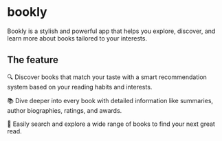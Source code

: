 # bookly

Bookly is a stylish and powerful app that helps you explore, discover, and learn more about books tailored to your interests.

## The feature

🔍 Discover books that match your taste with a smart recommendation system based on your reading habits and interests.

📚 Dive deeper into every book with detailed information like summaries, author biographies, ratings, and awards.

🔎 Easily search and explore a wide range of books to find your next great read.


